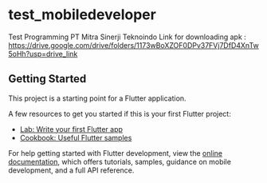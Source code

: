 # test_mobiledeveloper

Test Programming PT Mitra Sinerji Teknoindo
Link for downloading apk : https://drive.google.com/drive/folders/1173wBoXZOF0DPv37FVj7DfD4XnTw5oHh?usp=drive_link

## Getting Started

This project is a starting point for a Flutter application.

A few resources to get you started if this is your first Flutter project:

- [Lab: Write your first Flutter app](https://docs.flutter.dev/get-started/codelab)
- [Cookbook: Useful Flutter samples](https://docs.flutter.dev/cookbook)

For help getting started with Flutter development, view the
[online documentation](https://docs.flutter.dev/), which offers tutorials,
samples, guidance on mobile development, and a full API reference.
